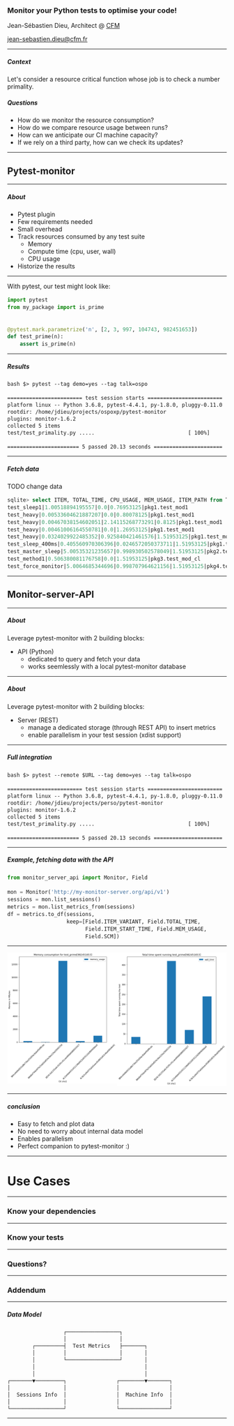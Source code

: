 ### Monitor your Python tests to optimise your code!

Jean-Sébastien Dieu, Architect @ [CFM](https://www.cfm.fr)

jean-sebastien.dieu@cfm.fr

--- ---

##### Context

Let's consider a resource critical function whose job is to check a number primality.

##### Questions <!-- .element: class="fragment" data-fragment-index="1" -->

* How do we monitor the resource consumption? <!-- .element: class="fragment" data-fragment-index="1" -->
* How do we compare resource usage between runs? <!-- .element: class="fragment" data-fragment-index="2" -->
* How can we anticipate our CI machine capacity?  <!-- .element: class="fragment" data-fragment-index="3" -->
* If we rely on a third party, how can we check its updates? <!-- .element: class="fragment" data-fragment-index="4" -->

---
 ## Pytest-monitor
---

##### About 

* Pytest plugin <!-- .element: class="fragment" data-fragment-index="1" data-autoslide="1000" -->
* Few requirements needed <!-- .element: class="fragment" data-fragment-index="2" data-autoslide="1000" -->
* Small overhead  <!-- .element: class="fragment" data-fragment-index="3" data-autoslide="1000" -->
* Track resources consumed by any test suite <!-- .element: class="fragment" data-fragment-index="4" data-autoslide="1000" -->
    * Memory
    * Compute time (cpu, user, wall)
    * CPU usage
* Historize the results <!-- .element: class="fragment" data-fragment-index="5" -->

---
With pytest, our test might look like:

```python [1-6]
import pytest
from my_package import is_prime


@pytest.mark.parametrize('n', [2, 3, 997, 104743, 982451653])
def test_prime(n):
    assert is_prime(n)
```
---

##### Results

```
bash $> pytest --tag demo=yes --tag talk=ospo

======================== test session starts ========================
platform linux -- Python 3.6.8, pytest-4.4.1, py-1.8.0, pluggy-0.11.0
rootdir: /home/jdieu/projects/ospoxp/pytest-monitor
plugins: monitor-1.6.2
collected 5 items
test/test_primality.py .....                              [ 100%]

======================= 5 passed 20.13 seconds ======================
```
---

##### Fetch data
 TODO change data
```sql
sqlite> select ITEM, TOTAL_TIME, CPU_USAGE, MEM_USAGE, ITEM_PATH from TEST_METRICS;
test_sleep1|1.00518894195557|0.0|0.76953125|pkg1.test_mod1
test_heavy|0.00533604621887207|0.0|0.80078125|pkg1.test_mod1
test_heavy|0.00467038154602051|2.14115268773291|0.8125|pkg1.test_mod1
test_heavy|0.00461006164550781|0.0|1.26953125|pkg1.test_mod1
test_heavy|0.0324029922485352|0.925840421461576|1.51953125|pkg1.test_mod1
test_sleep_400ms|0.405560970306396|0.0246572050373711|1.51953125|pkg1.test_mod2
test_master_sleep|5.00535321235657|0.998930502578049|1.51953125|pkg2.test_mod_a
test_method1|0.506380081176758|0.0|1.51953125|pkg3.test_mod_cl
test_force_monitor|5.0064685344696|0.998707964621156|1.51953125|pkg4.test_mod_a
```

--- ---
 ## Monitor-server-API
---
##### About

Leverage pytest-monitor with 2 building blocks:

 - API (Python)
   * dedicated to query and fetch your data
   * works seemlessly with a local pytest-monitor database
---
##### About

Leverage pytest-monitor with 2 building blocks:

 - Server (REST)
   * manage a dedicated storage (through REST API) to insert metrics
   * enable parallelism in your test session (xdist support)

---

##### Full integration

```
bash $> pytest --remote $URL --tag demo=yes --tag talk=ospo

======================== test session starts ========================
platform linux -- Python 3.6.8, pytest-4.4.1, py-1.8.0, pluggy-0.11.0
rootdir: /home/jdieu/projects/perso/pytest-monitor
plugins: monitor-1.6.2
collected 5 items
test/test_primality.py .....                              [ 100%]

======================= 5 passed 20.13 seconds ======================
```

---

##### Example, fetching data with the API


```python
from monitor_server_api import Monitor, Field

mon = Monitor('http://my-monitor-server.org/api/v1')
sessions = mon.list_sessions()
metrics = mon.list_metrics_from(sessions)
df = metrics.to_df(sessions,
                   keep=[Field.ITEM_VARIANT, Field.TOTAL_TIME,
                         Field.ITEM_START_TIME, Field.MEM_USAGE,
                         Field.SCM])

```
---
<style>.container{
    display: flex;
}
.col{
    flex: 1;
}
</style>
<div class="container">
  <div class="col">
    <img src='mem_usage.png'>
  </div>
  <div class="col">
    <img src='time.png'>
  </div>
</div>

---

##### conclusion

* Easy to fetch and plot data
* No need to worry about internal data model
* Enables parallelism
* Perfect companion to pytest-monitor :)

--- ---

# Use Cases

---

### Know your dependencies

---

### Know your tests

--- ---
### Questions?
--- ---
### Addendum
---
##### Data Model

```
                  ┌─────────────────┐
                  │                 │
        ┌─────────┤  Test Metrics   ├───────┐
        │         │                 │       │
        │         └─────────────────┘       │
        │                                   │
        │                                   │
┌───────▼─────────┐                ┌────────▼───────┐
│                 │                │                │
│  Sessions Info  │                │  Machine Info  │
│                 │                │                │
└─────────────────┘                └────────────────┘
```


                     
---
